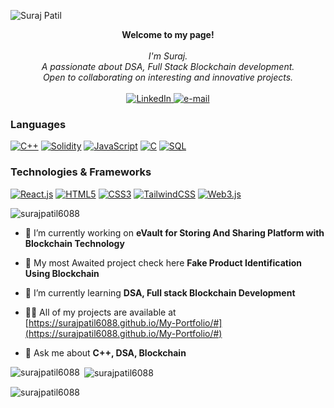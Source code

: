 ![Suraj Patil](https://user-images.githubusercontent.com/78692972/206909085-282099a6-f63b-4a44-95c3-a4106f583d17.jpg)

<p align="center">
    <b>Welcome to my page!</b><br><br>
    <i>
        I'm Suraj.<br>
        A passionate about DSA, Full Stack Blockchain development.<br>
        Open to collaborating on interesting and innovative projects.<br>
    </i><br>
    <a href="https://www.linkedin.com/in/suraj-patil-692451205/">
        <img src="https://img.shields.io/badge/LinkedIn-blue?style=flat-square&logo=linkedin" alt="LinkedIn">
    </a>
    <a href="mailto:surajpatil3941@gmail.com">
        <img src="https://img.shields.io/badge/Email-blue?style=flat-square&logo=gmail&logoColor=white" alt="e-mail">
    </a>
</p>

### Languages
[![C++](https://img.shields.io/badge/c++-black?style=for-the-badge&logo=cplusplus)](https://github.com/SURAJPATIL6088)
[![Solidity](https://img.shields.io/badge/solidity-black?style=for-the-badge&logo=solidity)](https://github.com/SURAJPATIL6088)
[![JavaScript](https://img.shields.io/badge/javascript-black?style=for-the-badge&logo=javascript)](https://github.com/SURAJPATIL6088)
[![C](https://img.shields.io/badge/c-black?style=for-the-badge&logo=c)](https://github.com/SURAJPATIL6088)
[![SQL](https://img.shields.io/badge/sql-black?style=for-the-badge&logo=mysql)](https://github.com/SURAJPATIL6088)

### Technologies & Frameworks
[![React.js](https://img.shields.io/badge/react-black?style=for-the-badge&logo=react)](https://github.com/SURAJPATIL6088)
[![HTML5](https://img.shields.io/badge/html5-black?style=for-the-badge&logo=html5)](https://github.com/SURAJPATIL6088)
[![CSS3](https://img.shields.io/badge/css3-black?style=for-the-badge&logo=css3)](https://github.com/SURAJPATIL6088)
[![TailwindCSS](https://img.shields.io/badge/tailwindcss-black?style=for-the-badge&logo=tailwindcss)](https://github.com/SURAJPATIL6088)
[![Web3.js](https://img.shields.io/badge/Web3.js-black?style=for-the-badge&logo=Web3.js)](https://github.com/SURAJPATIL6088)

<p align="left"> <img src="https://komarev.com/ghpvc/?username=surajpatil6088&label=Profile%20views&color=0e75b6&style=flat" alt="surajpatil6088" /> </p>

- 🔭 I’m currently working on **eVault for Storing And Sharing Platform with Blockchain Technology**

- 🔭 My most Awaited project check here **Fake Product Identification Using Blockchain**

- 🌱 I’m currently learning **DSA, Full stack Blockchain Development**

- 👨‍💻 All of my projects are available at [https://surajpatil6088.github.io/My-Portfolio/#](https://surajpatil6088.github.io/My-Portfolio/#)

- 💬 Ask me about **C++, DSA, Blockchain**

<!--- Profile views --->

</p>

<p><img align="left" src="https://github-readme-stats.vercel.app/api/top-langs?username=surajpatil6088&show_icons=true&locale=en&layout=compact" alt="surajpatil6088" /></p>

<p>&nbsp;<img align="center" src="https://github-readme-stats.vercel.app/api?username=surajpatil6088&show_icons=true&locale=en" alt="surajpatil6088" /></p>

<p><img align="center" src="https://github-readme-streak-stats.herokuapp.com/?user=surajpatil6088&" alt="surajpatil6088" /></p>

<!--
- 🔭 I’m currently working on ...
- 🌱 I’m currently learning ...
- 👯 I’m looking to collaborate on ...
- 🤔 I’m looking for help with ...
- 💬 Ask me about ...
- 📫 How to reach me: ...
- 😄 Pronouns: ...
- ⚡ Fun fact: ...
-->

